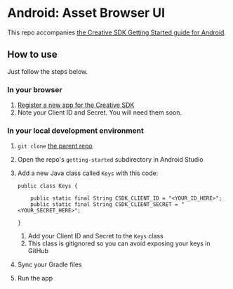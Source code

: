 # Android: Asset Browser UI

This repo accompanies [the Creative SDK Getting Started guide for Android](https://creativesdk.adobe.com/docs/android/#/articles/assetbrowser/index.html).


## How to use

Just follow the steps below.

### In your browser

1. [Register a new app for the Creative SDK](https://creativesdk.adobe.com/myapps.html)
1. Note your Client ID and Secret. You will need them soon.

### In your local development environment

1. `git clone` [the parent repo](https://github.com/CreativeSDK/android-getting-started-samples)
1. Open the repo's `getting-started` subdirectory in Android Studio
1. Add a new Java class called `Keys` with this code:  

	```
	public class Keys {

	    public static final String CSDK_CLIENT_ID = "<YOUR_ID_HERE>";
	    public static final String CSDK_CLIENT_SECRET = "<YOUR_SECRET_HERE>";

	}
	```

    1. Add your Client ID and Secret to the `Keys` class
    1. This class is gitignored so you can avoid exposing your keys in GitHub
1. Sync your Gradle files
1. Run the app